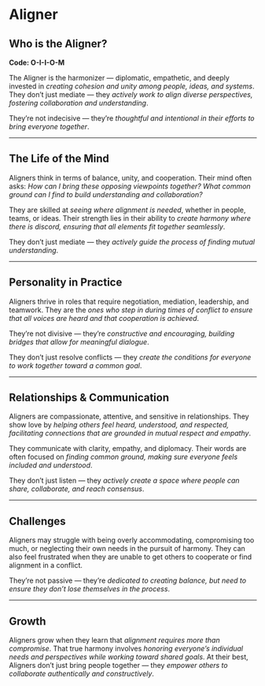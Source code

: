 # Aligner
## Who is the Aligner?
**Code: O-I-I-O-M**

The Aligner is the harmonizer — diplomatic, empathetic, and deeply invested in *creating cohesion and unity among people, ideas, and systems*. They don’t just mediate — they *actively work to align diverse perspectives, fostering collaboration and understanding*.

They’re not indecisive — they’re *thoughtful and intentional in their efforts to bring everyone together*.

---

## The Life of the Mind

Aligners think in terms of balance, unity, and cooperation. Their mind often asks: *How can I bring these opposing viewpoints together? What common ground can I find to build understanding and collaboration?*

They are skilled at *seeing where alignment is needed*, whether in people, teams, or ideas. Their strength lies in their ability to *create harmony where there is discord, ensuring that all elements fit together seamlessly*.

They don’t just mediate — they *actively guide the process of finding mutual understanding*.

---

## Personality in Practice

Aligners thrive in roles that require negotiation, mediation, leadership, and teamwork. They are the *ones who step in during times of conflict to ensure that all voices are heard and that cooperation is achieved*.

They’re not divisive — they’re *constructive and encouraging, building bridges that allow for meaningful dialogue*.

They don’t just resolve conflicts — they *create the conditions for everyone to work together toward a common goal*.

---

## Relationships & Communication

Aligners are compassionate, attentive, and sensitive in relationships. They show love by *helping others feel heard, understood, and respected, facilitating connections that are grounded in mutual respect and empathy*.

They communicate with clarity, empathy, and diplomacy. Their words are often focused on *finding common ground, making sure everyone feels included and understood*.

They don’t just listen — they *actively create a space where people can share, collaborate, and reach consensus*.

---

## Challenges

Aligners may struggle with being overly accommodating, compromising too much, or neglecting their own needs in the pursuit of harmony. They can also feel frustrated when they are unable to get others to cooperate or find alignment in a conflict.

They’re not passive — they’re *dedicated to creating balance, but need to ensure they don’t lose themselves in the process*.

---

## Growth

Aligners grow when they learn that *alignment requires more than compromise*. That true harmony involves *honoring everyone’s individual needs and perspectives while working toward shared goals*. At their best, Aligners don’t just bring people together — they *empower others to collaborate authentically and constructively*.
